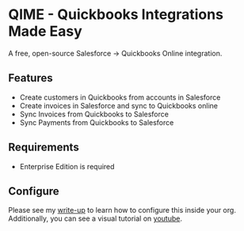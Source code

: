 # QIME - Quickbooks Integrations Made Easy

A free, open-source Salesforce -> Quickbooks Online integration.

## Features

- Create customers in Quickbooks from accounts in Salesforce
- Create invoices in Salesforce and sync to Quickbooks online
- Sync Invoices from Quickbooks to Salesforce
- Sync Payments from Quickbooks to Salesforce

## Requirements

- Enterprise Edition is required

## Configure

Please see my [write-up]() to learn how to configure this inside your org. Additionally, you can see a visual tutorial on [youtube]().